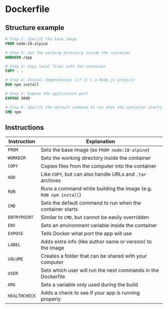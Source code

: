 # Dockerfile

## Structure example

```dockerfile
# Step 1: Specify the base image
FROM node:18-alpine

# Step 2: Set the working directory inside the container
WORKDIR /app

# Step 3: Copy local files into the container
COPY . .

# Step 4: Install dependencies (if it's a Node.js project)
RUN npm install

# Step 5: Expose the application port
EXPOSE 3000

# Step 6: Specify the default command to run when the container starts
CMD npm
```
## Instructions 

| Instruction   | Explanation                                                      |
| ------------- | ---------------------------------------------------------------- |
| `FROM`        | Sets the base image (ex `FROM node:18-alpine`)                   |
| `WORKDIR`     | Sets the working directory inside the container                  |
| `COPY`        | Copies files from the computer into the container                |
| `ADD`         | Like `COPY`, but can also handle URLs and `.tar` archives        |
| `RUN`         | Runs a command while building the image (e.g. `RUN npm install`) |
| `CMD`         | Sets the default command to run when the container starts        |
| `ENTRYPOINT`  | Similar to `CMD`, but cannot be easily overridden                |
| `ENV`         | Sets an environment variable inside the container                |
| `EXPOSE`      | Tells Docker what port the app will use                          |
| `LABEL`       | Adds extra info (like author name or version) to the image       |
| `VOLUME`      | Creates a folder that can be shared with your computer           |
| `USER`        | Sets which user will run the next commands in the Dockerfile     |
| `ARG`         | Sets a variable only used during the build                       |
| `HEALTHCHECK` | Adds a check to see if your app is running properly              |
